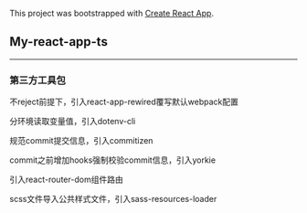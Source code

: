 This project was bootstrapped with [Create React App](https://github.com/facebook/create-react-app).

## My-react-app-ts

---

### 第三方工具包

不reject前提下，引入react-app-rewired覆写默认webpack配置

分环境读取变量值，引入dotenv-cli

规范commit提交信息，引入commitizen

commit之前增加hooks强制校验commit信息，引入yorkie

引入react-router-dom组件路由

scss文件导入公共样式文件，引入sass-resources-loader